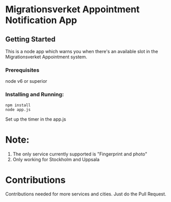 # Migrationsverket Appointment Notification App

## Getting Started

This is a node app which warns you when there's an available slot in the Migrationsverket Appointment system.

### Prerequisites

node v6 or superior

### Installing and Running:

```
npm install
node app.js
```

Set up the timer in the app.js

# Note:

1) The only service currently supported is "Fingerprint and photo"
2) Only working for Stockholm and Uppsala

# Contributions

Contributions needed for more services and cities.
Just do the Pull Request.